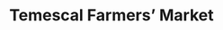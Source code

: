 ---
title: Temescal Farmers’ Market
description: ''
image: ''
suite_number: "5300"
street: Claremont Ave
county: ''
city: Oakland
state: CA
zipcode:
country: USA
map_link: https://maps.google.com/maps?q=5300%20Claremont%20Ave,%20Oakland
operating_hours:
    - 'Mon - Fri: 11AM - 10PM'
available: true
order: 5
---